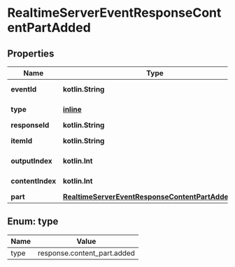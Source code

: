 
# RealtimeServerEventResponseContentPartAdded

## Properties
| Name | Type | Description | Notes |
| ------------ | ------------- | ------------- | ------------- |
| **eventId** | **kotlin.String** | The unique ID of the server event. |  |
| **type** | [**inline**](#Type) | The event type, must be &#x60;response.content_part.added&#x60;. |  |
| **responseId** | **kotlin.String** | The ID of the response. |  |
| **itemId** | **kotlin.String** | The ID of the item to which the content part was added. |  |
| **outputIndex** | **kotlin.Int** | The index of the output item in the response. |  |
| **contentIndex** | **kotlin.Int** | The index of the content part in the item&#39;s content array. |  |
| **part** | [**RealtimeServerEventResponseContentPartAddedPart**](RealtimeServerEventResponseContentPartAddedPart.md) |  |  |


<a id="Type"></a>
## Enum: type
| Name | Value |
| ---- | ----- |
| type | response.content_part.added |



